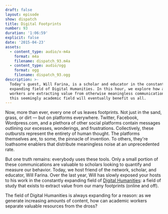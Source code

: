 ```yaml
---
draft: false
layout: episode
show: dispatch
title: Digital Footprints
number: 93
duration: '1:06:59'
explicit: false
date: '2015-04-23'
assets:
  - content_type: audio/x-m4a
    format: m4a
    filename: dispatch_93.m4a
  - content_type: audio/ogg
    format: ogg
    filename: dispatch_93.ogg
description: >-
  Today's guest, Will Farina, is a scholar and educator in the constantly
  expanding field of Digital Humanities. In this hour, we explore how academic
  workers are extracting value from otherwise meaningless communication, and how
  this seemingly academic field will eventually benefit us all.
---
```

Now, more than ever, every one of us leaves footprints. Not just in the sand, grass, or dirt &mdash; but on platforms everywhere. Twitter, Facebook, Wordpress.com, and a plethora of other social platforms contain messages outlining our excesses, wonderings, and frustrations. Collectively, these outbursts represent the entirety of human thought. The platforms themselves are, to some, the pinnacle of invention. To others, they're loathsome enablers that distribute meaningless noise at an unprecedented rate. 

But one truth remains: everybody uses these tools. Only a small portion of these communications are valuable to scholars looking to quantify and measure our behavior. Today, we host friend of the network, scholar, and educator, Will Farina. Over the last year, Will has slowly exposed your hosts to his work in the constantly expanding field of [Digital Humanities](http://en.wikipedia.org/wiki/Digital_humanities): a field of study that exists to extract value from our many footprints (online and off).

The field of Digital Humanities is always expanding for a reason: as we generate increasing amounts of content, how can academic workers separate valuable resources from the dross?